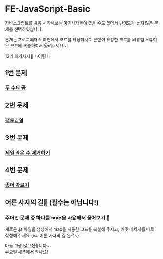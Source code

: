 # FE-JavaScript-Basic

자바스크립트를 처음 시작해보는 아기사자들이 있을 수도 있어서 난이도가 높지 않은 문제를 선택하였습니다.

문제는 프로그래머스 화면에서 코드를 작성하시고 본인이 작성한 코드를 비쥬얼 스튜디오 코드에 복붙하여서 올려주세요~!

12기 아기사자🦁 파이팅 !!

## 1번 문제
### [두 수의 곱](https://school.programmers.co.kr/learn/courses/30/lessons/120804)

## 2번 문제
### [팩토리얼](https://school.programmers.co.kr/learn/courses/30/lessons/120848)

## 3번 문제
### [제일 작은 수 제거하기](https://school.programmers.co.kr/learn/courses/30/lessons/12935)

## 4번 문제
### [종이 자르기](https://school.programmers.co.kr/learn/courses/30/lessons/120922)



## 어른 사자의 길🦁 (필수는 아닙니다!)
### 주어진 문제 중 하나를 map을 사용해서 풀어보기 🌟
새로운 .js 파일을 생성해서 map을 사용한 코드를 복붙해 주시고, 커밋 메세지를 따로 작성해 주세요 (ex. 어른 사자의 길 완료~)


다들 고생 많으셨습니다~  
수요일 세션에서 만나요!
